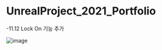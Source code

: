 # UnrealProject_2021_Portfolio

-11.12 Lock On 기능 추가

![image](https://user-images.githubusercontent.com/54798151/159436068-41938d20-6af3-4071-bf63-14cfe87d51fc.png)
